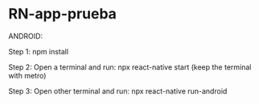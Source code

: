 # RN-app-prueba

ANDROID:

Step 1:
npm install

Step 2: 
Open a terminal and run: npx react-native start
(keep the terminal with metro)

Step 3:
Open other terminal and run: npx react-native run-android
